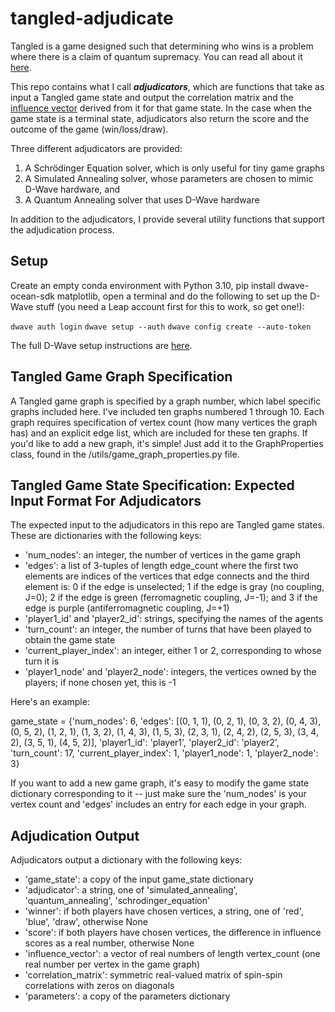 # tangled-adjudicate
Tangled is a game designed such that determining who wins is a problem where there is a claim of quantum supremacy. You
can read all about it [here](https://www.snowdropquantum.com/blog/play-the-game-8e7fb).

This repo contains what I call **_adjudicators_**, which are functions that take as input a Tangled game state and 
output the correlation matrix and the [influence vector](https://www.snowdropquantum.com/blog/influence) derived from it
for that game state. In the case when the game state is a terminal state, adjudicators also return the score and the 
outcome of the game (win/loss/draw).

Three different adjudicators are provided:

1. A Schrödinger Equation solver, which is only useful for tiny game graphs
2. A Simulated Annealing solver, whose parameters are chosen to mimic D-Wave hardware, and 
3. A Quantum Annealing solver that uses D-Wave hardware

In addition to the adjudicators, I provide several utility functions that support the adjudication process.

## Setup

Create an empty conda environment with Python 3.10, pip install dwave-ocean-sdk matplotlib, open a terminal and
do the following to set up the D-Wave stuff (you need a Leap account first for this to work, so get one!):

`dwave auth login`
`dwave setup --auth`
`dwave config create --auto-token`

The full D-Wave setup instructions are [here](https://docs.ocean.dwavesys.com/en/stable/docs_cli.html).

## Tangled Game Graph Specification

A Tangled game graph is specified by a graph number, which label specific graphs included here. I've included ten graphs 
numbered 1 through 10. Each graph requires specification of vertex count (how many vertices the graph has) and an 
explicit edge list, which are included for these ten graphs. If you'd like to add a new graph, it's simple! Just add 
it to the GraphProperties class, found in the /utils/game_graph_properties.py file.

## Tangled Game State Specification: Expected Input Format For Adjudicators

The expected input to the adjudicators in this repo are Tangled game states. These are dictionaries with 
the following keys:

* 'num_nodes': an integer, the number of vertices in the game graph
* 'edges': a list of 3-tuples of length edge_count where the first two elements are indices of the vertices that edge 
connects and the third element is: 0 if the edge is unselected; 1 if the edge is gray (no coupling, J=0); 2 if the edge 
is green (ferromagnetic coupling, J=-1); and 3 if the edge is purple (antiferromagnetic coupling, J=+1)
* 'player1_id' and 'player2_id': strings, specifying the names of the agents
* 'turn_count': an integer, the number of turns that have been played to obtain the game state
* 'current_player_index': an integer, either 1 or 2, corresponding to whose turn it is 
* 'player1_node' and 'player2_node': integers, the vertices owned by the players; if none chosen yet, this is -1

Here's an example:

game_state = {'num_nodes': 6, 'edges': [(0, 1, 1), (0, 2, 1), (0, 3, 2), (0, 4, 3), (0, 5, 2), (1, 2, 1),
(1, 3, 2), (1, 4, 3), (1, 5, 3), (2, 3, 1), (2, 4, 2), (2, 5, 3), (3, 4, 2), (3, 5, 1), (4, 5, 2)],
'player1_id': 'player1', 'player2_id': 'player2', 'turn_count': 17, 'current_player_index': 1,
'player1_node': 1, 'player2_node': 3}

If you want to add a new game graph, it's easy to modify the game state dictionary corresponding to it -- just make 
sure the 'num_nodes' is your vertex count and 'edges' includes an entry for each edge in your graph.

## Adjudication Output

Adjudicators output a dictionary with the following keys:

* 'game_state': a copy of the input game_state dictionary
* 'adjudicator': a string, one of 'simulated_annealing', 'quantum_annealing', 'schrodinger_equation'
* 'winner': if both players have chosen vertices, a string, one of 'red', 'blue', 'draw', otherwise None
* 'score': if both players have chosen vertices, the difference in influence scores as a real number, otherwise None
* 'influence_vector': a vector of real numbers of length vertex_count (one real number per vertex in the game graph)
* 'correlation_matrix': symmetric real-valued matrix of spin-spin correlations with zeros on diagonals
* 'parameters': a copy of the parameters dictionary